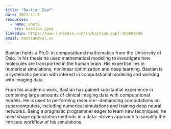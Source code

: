 ```yaml
---
title: "Bastian Zapf"
date: 2023-11-1
resources:
  - name: photo
    src: bastian.jpeg
linkedin: https://www.linkedin.com/in/bastian-zapf-383604299
email: bastian@xal.no
---
```


Bastian holds a Ph.D. in computational mathematics from the University of Oslo. 
In his thesis he used mathematical modeling to investigate how molecules are transported in the human brain.
His expertise lies in numerical simulations, nonlinear optimization and deep learning.
Bastian is a systematic person with interest in computational modeling and working with imaging data.
<!--more-->

From his academic work, Bastian has gained substantial experience in combining large amounts of clinical imaging data with computational models.
He is used to performing resource--demanding computations on supercomputers, including numerical simulations and training deep neural networks. 
Being a pragmatic programmer eager to learn new techniques, he used shape optimization methods in a data--driven approach to simplify the intricate workflow of his simulations.